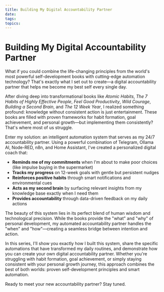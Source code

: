 ```yaml
---
title: Building My Digital Accountability Partner
date:
tags:
topics:
---
```

# Building My Digital Accountability Partner

What if you could combine the life-changing principles from the world's most powerful self-development books with cutting-edge automation technology? That's exactly what I set out to create—a digital accountability partner that helps me become my best self every single day.

After diving deep into transformational books like *Atomic Habits*, *The 7 Habits of Highly Effective People*, *Feel Good Productivity*, *Wild Courage*, *Building a Second Brain*, and *The 12 Week Year*, I realized something profound: knowledge without consistent action is just entertainment. These books are filled with proven frameworks for habit formation, goal achievement, and personal growth—but implementing them consistently? That's where most of us struggle.

Enter my solution: an intelligent automation system that serves as my 24/7 accountability partner. Using a powerful combination of Telegram, Ollama AI, Node-RED, n8n, and Home Assistant, I've created a personalized digital coach that:

- **Reminds me of my commitments** when I'm about to make poor choices (like impulse buying in the supermarket)
- **Tracks my progress** on 12-week goals with gentle but persistent nudges
- **Reinforces positive habits** through smart notifications and environmental cues
- **Acts as my second brain** by surfacing relevant insights from my knowledge base exactly when I need them
- **Provides accountability** through data-driven feedback on my daily actions

The beauty of this system lies in its perfect blend of human wisdom and technological precision. While the books provide the "what" and "why" of personal development, my automated accountability partner handles the "when" and "how"—creating a seamless bridge between intention and action.

In this series, I'll show you exactly how I built this system, share the specific automations that have transformed my daily routines, and demonstrate how you can create your own digital accountability partner. Whether you're struggling with habit formation, goal achievement, or simply staying consistent with your personal growth journey, this approach combines the best of both worlds: proven self-development principles and smart automation.

Ready to meet your new accountability partner? Stay tuned.